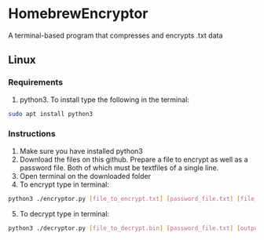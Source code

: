 # HomebrewEncryptor
A terminal-based program that compresses and encrypts .txt data

## Linux
### Requirements
1. python3. To install type the following in the terminal:
```sh
sudo apt install python3
```

### Instructions
1. Make sure you have installed python3
2. Download the files on this github. Prepare a file to encrypt as well as a password file. Both of which must be textfiles of a single line.
4. Open terminal on the downloaded folder
5. To encrypt type in terminal: 
```sh
python3 ./encryptor.py [file_to_encrypt.txt] [password_file.txt] [file_to_decrypt.bin]
```
5. To decrypt type in terminal: 
```sh
python3 ./decryptor.py [file_to_decrypt.bin] [password_file.txt] [output_name.txt]
```
